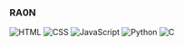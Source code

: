 ### RA0N

![HTML](https://img.shields.io/badge/HTML-E34F26?style=flat&logo=html5&logoColor=FFFFFF)
![CSS](https://img.shields.io/badge/CSS-1572B6?style=flat&logo=css3&logoColor=FFFFFF)
![JavaScript](https://img.shields.io/badge/JavaScript-F7DF1E?style=flat&logo=javascript&logoColor=FFFFFF)
![Python](https://img.shields.io/badge/Python-3776AB?style=flat&logo=python&logoColor=FFFFFF)
![C](https://img.shields.io/badge/C-A8B9CC?style=flat&logo=c&logoColor=FFFFFF)

<!--
- 🔭 I’m currently working on ...
- 🌱 I’m currently learning ...
- 👯 I’m looking to collaborate on ...
- 🤔 I’m looking for help with ...
- 💬 Ask me about ...
- 📫 How to reach me: ...
- 😄 Pronouns: ...
- ⚡ Fun fact: ...
-->
